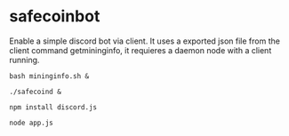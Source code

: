 # safecoinbot

Enable a simple discord bot via client. It uses a exported json file from the client command getmininginfo, it requieres a daemon node with a client running.

```
bash mininginfo.sh &

./safecoind &

npm install discord.js

node app.js
```
